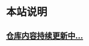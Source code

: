 # 本站说明
<p style="color:blue">
  <a href="https://github.com/study-how-study/my-doc.git" target="_blank">
    <h2>
        仓库内容持续更新中...
    </h2>
  </a>
</p>